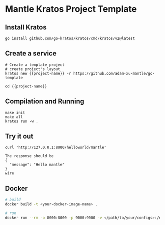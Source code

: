 # Mantle Kratos Project Template

## Install Kratos
```
go install github.com/go-kratos/kratos/cmd/kratos/v2@latest
```
## Create a service
```
# Create a template project
# create project's layout
kratos new {{project-name}} -r https://github.com/adam-xu-mantle/go-template

cd {{project-name}}

```
## Compilation and Running
```
make init
make all
kratos run -w . 
```
## Try it out
```
curl 'http://127.0.0.1:8000/helloworld/mantle'

The response should be
{
  "message": "Hello mantle"
}
wire
```

## Docker
```bash
# build
docker build -t <your-docker-image-name> .

# run
docker run --rm -p 8000:8000 -p 9000:9000 -v </path/to/your/configs>:/data/conf <your-docker-image-name>
```

